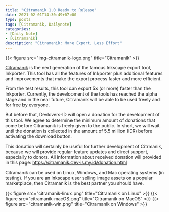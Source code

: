```yaml
---
title: "Citramanik 1.0 Ready to Release"
date: 2021-02-01T14:30:49+07:00
type: posts
tags: [Citramanik, Dailynote]
categories: 
- [Daily Note]
- [Citramanik]
description: "Citramanik: More Export, Less Effort"
---
```


{{< figure src="img-citramanik-logo.png" title="Citramanik" >}}

[Citramanik](https://citramanik.dev-is.my.id/) is the next generation of the famous Inkscape export tool, Inkporter. This tool has all the features of Inkporter plus additional features and improvements that make the export process faster and more efficient.

From the test results, this tool can export 5x (or more) faster than the Inkporter. Currently, the development of the tools has reached the alpha stage and in the near future, Citramanik will be able to be used freely and for free by everyone.

But before that, Devlovers-ID will open a donation for the development of this tool. We agree to determine the minimum amount of donations that come before Citramanik is freely given to the public. In short, we will wait until the donation is collected in the amount of 5.5 million (IDR) before activating the download button.

This donation will certainly be useful for further development of Citrmanik, because we will provide regular feature updates and direct support, especially to donors. All information about received donation will provided in this page: https://citramanik.dev-is.my.id/donation.html

Citramanik can be used on Linux, Windows, and Mac operating systems (in testing). If you are an Inkscape user selling image assets on a popular marketplace, then Citramanik is the best partner you should have.

{{< figure src="citramanik-linux.png" title="Citramanik on Linux" >}}
{{< figure src="citramanik-macOS.png" title="Citramanik on MacOS" >}}
{{< figure src="citramanik-win.png" title="Citramanik on Windows" >}}
